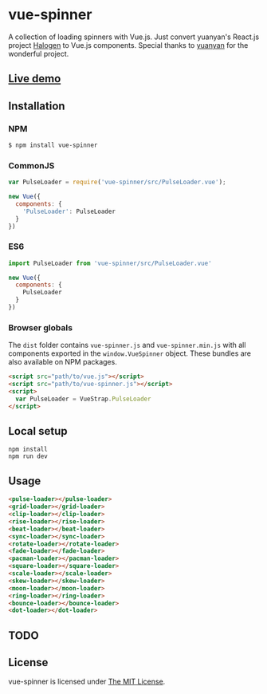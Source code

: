 # vue-spinner

A collection of loading spinners with Vue.js. Just convert yuanyan's React.js project [Halogen](https://github.com/yuanyan/halogen) to Vue.js components. Special thanks to [yuanyan](https://github.com/yuanyan) for the wonderful project.

## [Live demo](http://greyby.github.io/vue-spinner/)

## Installation

### NPM
```bash
$ npm install vue-spinner
```

### CommonJS
```js
var PulseLoader = require('vue-spinner/src/PulseLoader.vue');

new Vue({
  components: {
    'PulseLoader': PulseLoader
  }
})
```

### ES6
```js
import PulseLoader from 'vue-spinner/src/PulseLoader.vue'

new Vue({
  components: {
    PulseLoader
  }
})
```

### Browser globals
The `dist` folder contains `vue-spinner.js` and `vue-spinner.min.js` with all components exported in the <code>window.VueSpinner</code> object. These bundles are also available on NPM packages.

```html
<script src="path/to/vue.js"></script>
<script src="path/to/vue-spinner.js"></script>
<script>
  var PulseLoader = VueStrap.PulseLoader
</script>
```

## Local setup

```
npm install
npm run dev
```

## Usage

```html
<pulse-loader></pulse-loader>
<grid-loader></grid-loader>
<clip-loader></clip-loader>
<rise-loader></rise-loader>
<beat-loader></beat-loader>
<sync-loader></sync-loader>
<rotate-loader></rotate-loader>
<fade-loader></fade-loader>
<pacman-loader></pacman-loader>
<square-loader></square-loader>
<scale-loader></scale-loader>
<skew-loader></skew-loader>
<moon-loader></moon-loader>
<ring-loader></ring-loader>
<bounce-loader></bounce-loader>          
<dot-loader></dot-loader>
```

## TODO



## License

 vue-spinner is licensed under [The MIT License](LICENSE).